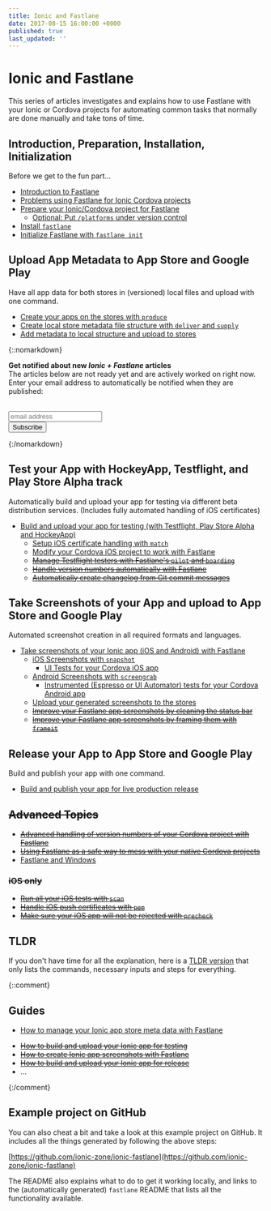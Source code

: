 ```yaml
---
title: Ionic and Fastlane
date: 2017-08-15 16:00:00 +0000
published: true
last_updated: ''
---
```

# Ionic and Fastlane

This series of articles investigates and explains how to use Fastlane with your Ionic or Cordova projects for automating common tasks that normally are done manually and take tons of time.

## Introduction, Preparation, Installation, Initialization

Before we get to the fun part...

- [Introduction to Fastlane](fastlane/introduction-to-fastlane)
- [Problems using Fastlane for Ionic Cordova projects](fastlane/problems-with-using-fastlane-for-ionic)
- [Prepare your Ionic/Cordova project for Fastlane](fastlane/prepare-your-ionic-project-for-fastlane)
   * [Optional: Put `/platforms` under version control](fastlane/put-platforms-under-version-control)
- [Install `fastlane`](fastlane/install-fastlane)
- [Initialize Fastlane with `fastlane init`](fastlane/initialize-fastlane-for-your-cordova-ios-and-android-apps)

## Upload App Metadata to App Store and Google Play

Have all app data for both stores in (versioned) local files and upload with one command.

- [Create your apps on the stores with `produce`](fastlane/create-your-remote-app-with-fastlane)
- [Create local store metadata file structure with `deliver` and `supply`](fastlane/create-local-file-structure)
- [Add metadata to local structure and upload to stores](fastlane/add-metadata-and-upload)


{::nomarkdown}
<div id="update-box">

  <strong>Get notified about new <em>Ionic + Fastlane</em> articles</strong><br>
  The articles below are not ready yet and are actively worked on right now. Enter your email address to automatically be notified when they are published:<br>
  <br>

<!-- Begin MailChimp Signup Form -->
<link href="//cdn-images.mailchimp.com/embedcode/horizontal-slim-10_7.css" rel="stylesheet" type="text/css">
<style type="text/css">
  #mc_embed_signup{ clear:left; font:14px Helvetica,Arial,sans-serif; width:100%;}
</style>
<div id="mc_embed_signup">
  <form action="//zone.us16.list-manage.com/subscribe/post?u=343ee35d12246a68f6310af0c&amp;id=b0d2853531" method="post" id="mc-embedded-subscribe-form" name="mc-embedded-subscribe-form" class="validate" target="_blank" novalidate>
    <div id="mc_embed_signup_scroll">
      <input type="email" value="" name="EMAIL" class="email" id="mce-EMAIL" placeholder="email address" required>
        <!-- real people should not fill this in and expect good things - do not remove this or risk form bot signups-->
      <div style="position: absolute; left: -5000px;" aria-hidden="true"><input type="text" name="b_343ee35d12246a68f6310af0c_b0d2853531" tabindex="-1" value=""></div>
      <div class="clear"><input type="submit" value="Subscribe" name="subscribe" id="mc-embedded-subscribe" class="button"></div>
    </div>
  </form>
</div>
<!--End mc_embed_signup-->

</div>
{:/nomarkdown}

<div id="future-content">

## Test your App with HockeyApp, Testflight, and Play Store Alpha track

Automatically build and upload your app for testing via different beta distribution services. (Includes fully automated handling of iOS certificates)

- [Build and upload your app for testing (with Testflight, Play Store Alpha and HockeyApp)](fastlane/build-and-upload-for-testing)
   * [Setup iOS certificate handling with `match`](fastlane/setup-ios-certificate-handling)
   * [Modify your Cordova iOS project to work with Fastlane](fastlane/modify-cordova-ios-project-for-fastlane)
   * ~~[Manage Testflight testers with Fastlane's `pilot` and `boarding`](fastlane/manage-testflight-testers-with-fastlane)~~
   * ~~[Handle version numbers automatically with Fastlane](fastlane/handle-version-numbers-automatically-with-fastlane)~~
   * ~~[Automatically create changelog from Git commit messages](fastlane/automatically-create-changelogs-from-git-commit-messages)~~

## Take Screenshots of your App and upload to App Store and Google Play

Automated screenshot creation in all required formats and languages.

- [Take screenshots of your Ionic app (iOS and Android) with Fastlane](fastlane/take-screenshots-of-your-ionic-app-ios-ad-android-with-fastlane)
   * [iOS Screenshots with `snapshot`](fastlane/ios-screenshots-with-snapshot)
     * [UI Tests for your Cordova iOS app ](fastlane/uitest-for-cordova-apps)
   * [Android Screenshots with `screengrab`](fastlane/android-screenshots-with-screengrab)
     * [Instrumented (Espresso or UI Automator) tests for your Cordova Android app](fastlane/instrumented-espresso-or-ui-automator-tests-for-android-cordova-apps)
   * [Upload your generated screenshots to the stores](fastlane/upload-generated-screenshots)
   * ~~[Improve your Fastlane app screenshots by cleaning the status bar](fastlane/improve-generated-screenshots-by-cleaning-status-bar)~~
   * ~~[Improve your Fastlane app screenshots by framing them with `frameit`](fastlane/improve-screenshots-by-framing-them)~~

## Release your App to App Store and Google Play

Build and publish your app with one command.

- [Build and publish your app for live production release](fastlane/build-and-upload-for-release)

## ~~Advanced Topics~~
- ~~[Advanced handling of version numbers of your Cordova project with Fastlane](fastlane/advanced-handling-of-version-numbers-with-fastlane)~~
- ~~[Using Fastlane as a safe way to mess with your native Cordova projects](fastlane/mess-with-your-native-cordova-projects-with-fastlane)~~
- [Fastlane and Windows](fastlane/fastlane-and-windows)

### ~~iOS only~~
- ~~[Run all your iOS tests with `scan`](fastlane/run-all-your-tests-with-scan)~~
- ~~[Handle iOS push certificates with `pem`](fastlane/handle-ios-push-certificates-with-fastlane)~~
- ~~[Make sure your iOS app will not be rejected with `precheck`](fastlane/check-your-ios-metadata-with-precheck)~~

</div>

## TLDR
If you don't have time for all the explanation, here is a [TLDR version](fastlane/TLDR) that only lists the commands, necessary inputs and steps for everything.

{::comment}
## Guides
- [How to manage your Ionic app store meta data with Fastlane](TODO)

<div id="future-content">

- ~~[How to build and upload your Ionic app for testing](TODO)~~
- ~~[How to create Ionic app screenshots with Fastlane](TODO)~~
- ~~[How to build and upload your Ionic app for release](TODO)~~
- ...

</div>
{:/comment}

## Example project on GitHub

You can also cheat a bit and take a look at this example project on GitHub. It includes all the things generated by following the above steps:

[https://github.com/ionic-zone/ionic-fastlane](https://github.com/ionic-zone/ionic-fastlane)

The README also explains what to do to get it working locally, and links to the (automatically generated) `fastlane` README that lists all the functionality available.